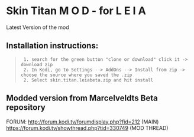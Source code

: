 # Skin Titan M O D - for L E I A
Latest Version of the mod

## Installation instructions:
>
>      1. search for the green button "clone or download" click it -> download zip
>      2. In Kodi, go to Settings --> AddOns --> Install from zip -> choose the source where you saved the .zip
>      2. Select skin.titan.leiabeta.zip and hit install


## Modded version from Marcelveldts Beta repository

FORUM:	http://forum.kodi.tv/forumdisplay.php?fid=212 (MAIN)
		https://forum.kodi.tv/showthread.php?tid=330749 (MOD THREAD)
